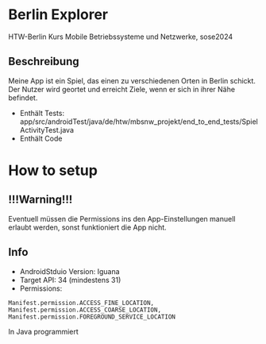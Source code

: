# Berlin Explorer 
HTW-Berlin Kurs Mobile Betriebssysteme und Netzwerke, sose2024

## Beschreibung
Meine App ist ein Spiel, das einen zu verschiedenen Orten in Berlin schickt. Der Nutzer wird geortet und erreicht Ziele, wenn er sich in ihrer Nähe befindet. 
- Enthält Tests: app/src/androidTest/java/de/htw/mbsnw_projekt/end_to_end_tests/SpielActivityTest.java
- Enthält Code

# How to setup

## !!!Warning!!!
Eventuell müssen die Permissions ins den App-Einstellungen manuell erlaubt werden, sonst funktioniert die App nicht.

## Info
- AndroidStduio Version: Iguana
- Target API: 34 (mindestens 31)
- Permissions:
```
Manifest.permission.ACCESS_FINE_LOCATION,
Manifest.permission.ACCESS_COARSE_LOCATION,
Manifest.permission.FOREGROUND_SERVICE_LOCATION
```
In Java programmiert
